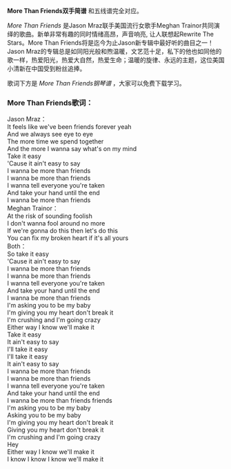 

**More Than Friends双手简谱** 和五线谱完全对应。

_More Than Friends_ 是Jason Mraz联手美国流行女歌手Meghan
Trainor共同演绎的歌曲。新单非常有趣的同时情绪高昂，声音响亮, 让人联想起Rewrite The Stars。More Than
Friends将是迄今为止Jason新专辑中最好听的曲目之一！Jason
Mraz的专辑总是如同阳光般和煦温暖，文艺范十足，私下的他也如同他的歌一样，热爱阳光，热爱大自然，热爱生命；温暖的旋律、永远的主题，这位美国小清新在中国受到粉丝追捧。

歌词下方是 _More Than Friends钢琴谱_ ，大家可以免费下载学习。

### More Than Friends歌词：

Jason Mraz：  
It feels like we've been friends forever yeah  
And we always see eye to eye  
The more time we spend together  
And the more I wanna say what's on my mind  
Take it easy  
'Cause it ain't easy to say  
I wanna be more than friends  
I wanna be more than friends  
I wanna tell everyone you're taken  
And take your hand until the end  
I wanna be more than friends  
Meghan Trainor：  
At the risk of sounding foolish  
I don't wanna fool around no more  
If we're gonna do this then let's do this  
You can fix my broken heart if it's all yours  
Both：  
So take it easy  
'Cause it ain't easy to say  
I wanna be more than friends  
I wanna be more than friends  
I wanna tell everyone you're taken  
And take your hand until the end  
I wanna be more than friends  
I'm asking you to be my baby  
I'm giving you my heart don't break it  
I'm crushing and I'm going crazy  
Either way I know we'll make it  
Take it easy  
It ain't easy to say  
I'll take it easy  
I'll take it easy  
It ain't easy to say  
I wanna be more than friends  
I wanna be more than friends  
I wanna tell everyone you're taken  
And take your hand until the end  
I wanna be more than friends friends  
I'm asking you to be my baby  
Asking you to be my baby  
I'm giving you my heart don't break it  
Giving you my heart don't break it  
I'm crushing and I'm going crazy  
Hey  
Either way I know we'll make it  
I know I know I know we'll make it

